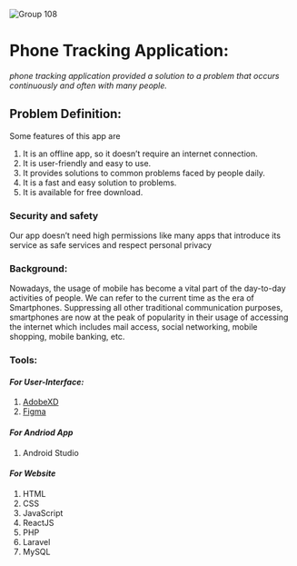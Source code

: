 ![Group 108](https://user-images.githubusercontent.com/109080663/216635091-f866221f-80d1-45a7-af51-8490b3693d05.png)
# **Phone Tracking Application:**

_phone tracking application provided a solution to a problem that occurs continuously and often with many people._


## Problem Definition:

Some features of this app are

1. It is an offline app, so it doesn’t require an internet connection.
2. It is user-friendly and easy to use.
3. It provides solutions to common problems faced by people daily.
4. It is a fast and easy solution to problems.
5. It is available for free download.

### Security and safety

Our app doesn’t need high permissions like many apps that introduce its service as safe services and respect personal privacy

### Background:

Nowadays, the usage of mobile has become a vital part of the day-to-day activities of people. We can refer to the current time as the era of Smartphones. Suppressing all other traditional communication purposes, smartphones are now at the peak of popularity in their usage of accessing the internet which includes mail access, social networking, mobile shopping, mobile banking, etc.

### Tools:

#### _For User-Interface:_

1. <a href="https://www.adobe.com/">AdobeXD</a>
2. <a href="https://figma.com/">Figma</a>

#### _For Andriod App_

1. Android Studio

#### _For Website_

1. HTML
2. CSS
3. JavaScript
4. ReactJS
5. PHP
6. Laravel
7. MySQL
